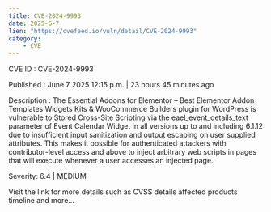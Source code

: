 ```yaml
---
title: CVE-2024-9993
date: 2025-6-7
lien: "https://cvefeed.io/vuln/detail/CVE-2024-9993"
category:
    - CVE
---
```


CVE ID : CVE-2024-9993

Published :  June 7
2025
12:15 p.m. | 23 hours
45 minutes ago

Description : The Essential Addons for Elementor – Best Elementor Addon
Templates
Widgets
Kits & WooCommerce Builders plugin for WordPress is vulnerable to Stored Cross-Site Scripting via the eael_event_details_text parameter of Event Calendar Widget in all versions up to
and including
6.1.12 due to insufficient input sanitization and output escaping on user supplied attributes. This makes it possible for authenticated attackers
with contributor-level access and above
to inject arbitrary web scripts in pages that will execute whenever a user accesses an injected page.

Severity: 6.4 | MEDIUM

Visit the link for more details
such as CVSS details
affected products
timeline
and more...
